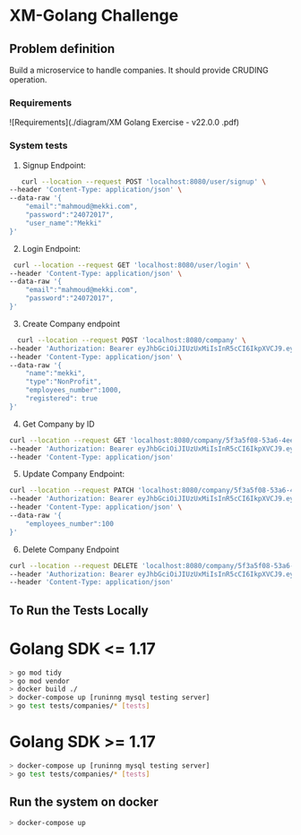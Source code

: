 # XM-Golang Challenge
## Problem definition
Build a microservice to handle companies. It should provide CRUDING operation.
### Requirements
![Requirements](./diagram/XM Golang Exercise - v22.0.0 .pdf)

### System tests
1. Signup Endpoint: 
```bash
   curl --location --request POST 'localhost:8080/user/signup' \
--header 'Content-Type: application/json' \
--data-raw '{
    "email":"mahmoud@mekki.com",
    "password":"24072017",
    "user_name":"Mekki"
}'
```
2. Login Endpoint:
```bash
 curl --location --request GET 'localhost:8080/user/login' \
--header 'Content-Type: application/json' \
--data-raw '{
    "email":"mahmoud@mekki.com",
    "password":"24072017",
}'
```
3. Create Company endpoint
```bash
  curl --location --request POST 'localhost:8080/company' \
--header 'Authorization: Bearer eyJhbGciOiJIUzUxMiIsInR5cCI6IkpXVCJ9.eyJ1c2VyX2lkIjoxLCJleHAiOjE2NzE0NzI5ODYsImlhdCI6MTY3MTMwMDE4NiwiaXNzIjoiTWVra2kifQ.N-6EK74bYPG-s0NpL06jRxsKmF-I-8b7SmXKcq_3bsBzFw3dbY3CtvIgo-9e2fhFIWQ-N5ALaHv2UPQgUoXAvw' \
--header 'Content-Type: application/json' \
--data-raw '{
    "name":"mekki",
    "type":"NonProfit",
    "employees_number":1000,
    "registered": true
}'
```
4. Get Company by ID
```bash
curl --location --request GET 'localhost:8080/company/5f3a5f08-53a6-4ee8-8327-61f3fb6f78fb' \
--header 'Authorization: Bearer eyJhbGciOiJIUzUxMiIsInR5cCI6IkpXVCJ9.eyJ1c2VyX2lkIjoxLCJleHAiOjE2NzE0NzI5ODYsImlhdCI6MTY3MTMwMDE4NiwiaXNzIjoiTWVra2kifQ.N-6EK74bYPG-s0NpL06jRxsKmF-I-8b7SmXKcq_3bsBzFw3dbY3CtvIgo-9e2fhFIWQ-N5ALaHv2UPQgUoXAvw' \
--header 'Content-Type: application/json'
```
5. Update Company Endpoint:
```bash
curl --location --request PATCH 'localhost:8080/company/5f3a5f08-53a6-4ee8-8327-61f3fb6f78fb' \
--header 'Authorization: Bearer eyJhbGciOiJIUzUxMiIsInR5cCI6IkpXVCJ9.eyJ1c2VyX2lkIjoxLCJleHAiOjE2NzE0NzI5ODYsImlhdCI6MTY3MTMwMDE4NiwiaXNzIjoiTWVra2kifQ.N-6EK74bYPG-s0NpL06jRxsKmF-I-8b7SmXKcq_3bsBzFw3dbY3CtvIgo-9e2fhFIWQ-N5ALaHv2UPQgUoXAvw' \
--header 'Content-Type: application/json' \
--data-raw '{
    "employees_number":100
}'
```
6. Delete Company Endpoint 
```bash
curl --location --request DELETE 'localhost:8080/company/5f3a5f08-53a6-4ee8-8327-61f3fb6f78fb' \
--header 'Authorization: Bearer eyJhbGciOiJIUzUxMiIsInR5cCI6IkpXVCJ9.eyJ1c2VyX2lkIjoxLCJleHAiOjE2NzE0NzI5ODYsImlhdCI6MTY3MTMwMDE4NiwiaXNzIjoiTWVra2kifQ.N-6EK74bYPG-s0NpL06jRxsKmF-I-8b7SmXKcq_3bsBzFw3dbY3CtvIgo-9e2fhFIWQ-N5ALaHv2UPQgUoXAvw' \
--header 'Content-Type: application/json'
```

## To Run the Tests Locally
# Golang SDK <= 1.17
```bash
> go mod tidy
> go mod vendor
> docker build ./
> docker-compose up [runinng mysql testing server]
> go test tests/companies/* [tests]
```
# Golang SDK >= 1.17
```bash
> docker-compose up [runinng mysql testing server]
> go test tests/companies/* [tests]
```

## Run the system on docker
```bash
> docker-compose up 
```